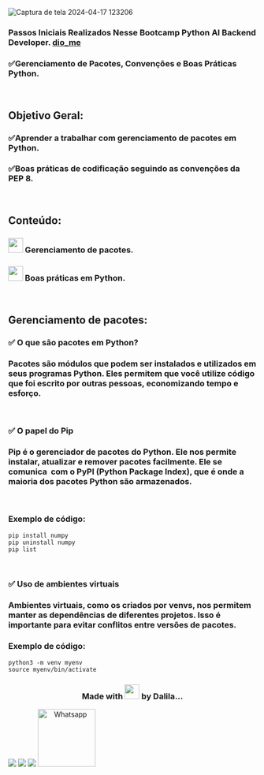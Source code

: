 ![Captura de tela 2024-04-17 123206](https://github.com/DalilaDeveloperMobile/Conhecendo-Linguagem-Python/assets/29806802/83eba503-c094-4431-b85f-e7b4cc9d92de)
### Passos Iniciais Realizados Nesse Bootcamp Python AI Backend Developer. [dio_me](https://www.dio.me/)
### ✅Gerenciamento de Pacotes, Convenções e Boas Práticas Python.

<br/>

## Objetivo Geral: 
### ✅Aprender a trabalhar com gerenciamento de pacotes em Python.
### ✅Boas práticas de codificação seguindo as convenções da PEP 8.

<br/>

## Conteúdo: 
### <img src="https://gifs.eco.br/wp-content/uploads/2021/06/gifs-de-coracao-7.gif" width="30px">  Gerenciamento de pacotes.
### <img src="https://gifs.eco.br/wp-content/uploads/2021/06/gifs-de-coracao-7.gif" width="30px">  Boas práticas em Python.

<br/>

## Gerenciamento de pacotes:
### ✅ O que são pacotes em Python?
### Pacotes são módulos que podem ser instalados e utilizados em seus programas Python. Eles permitem que você utilize código que foi escrito por outras pessoas, economizando tempo e esforço.

<br/>

### ✅ O papel do Pip
### Pip é o gerenciador de pacotes do Python. Ele nos permite instalar, atualizar e remover pacotes facilmente. Ele se comunica  com o PyPI (Python Package Index), que é onde a maioria dos pacotes Python são armazenados.

<br/>

### Exemplo de código:
```
pip install numpy
pip uninstall numpy
pip list  
```

<br/>

### ✅ Uso de ambientes virtuais
### Ambientes virtuais, como os criados por venvs, nos permitem manter as dependências de diferentes projetos. Isso é importante para evitar conflitos entre versões de pacotes.

### Exemplo de código:
```
python3 -m venv myenv
source myenv/bin/activate
```


<h3 align="center"> Made with <img src="https://gifs.eco.br/wp-content/uploads/2021/06/gifs-de-coracao-7.gif" width="30px"> by Dalila...</h3>
<div align="center"  style="display: inline-block">
  <a href="https://www.linkedin.com/in/dalila-cust%C3%B3dio-046076181/" target="_blank"><img src="https://img.shields.io/badge/-LinkedIn-%230077B5?style=for-the-badge&logo=linkedin&logoColor=white" target="_blank"></a> 
  <a href = "mailto:dalila.dalila70@gmail.com"><img src="https://img.shields.io/badge/Gmail-D14836?style=for-the-badge&logo=gmail&logoColor=white" target="_blank"></a>
  <a href="https://instagram.com/dalila.dalila70" target="_blank"><img src="https://img.shields.io/badge/-Instagram-%23E4405F?style=for-the-badge&logo=instagram&logoColor=white" target="_blank"></a>
  <a target="_blank" href="https://api.whatsapp.com/send?phone=5588997138541"><img  alt="Whatsapp" width="117px" src="https://img.shields.io/badge/WhatsApp-25D366?style=for-the-badge&logo=whatsapp&logoColor=white"/></a> 
</div>
